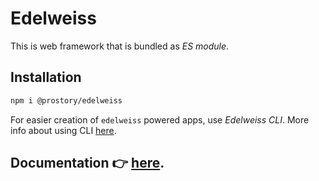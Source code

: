 # Edelweiss

This is web framework that is bundled as _ES module_.

## Installation

```sh
npm i @prostory/edelweiss
```

For easier creation of `edelweiss` powered apps, use _Edelweiss CLI_. More info about using CLI [here](https://yevhenkap.github.io/docs-cli).

## Documentation 👉 [here](https://yevhenkap.github.io/).
